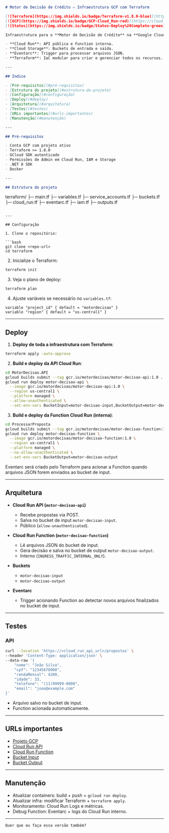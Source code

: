 ```markdown
# Motor de Decisão de Crédito – Infraestrutura GCP com Terraform

[![Terraform](https://img.shields.io/badge/Terraform-v1.8.0-blue)](https://www.terraform.io/)
[![GCP](https://img.shields.io/badge/GCP-Cloud_Run-red)](https://cloud.google.com/run)
[![Status](https://img.shields.io/badge/Status-Deploy%20Completo-green)](#)

Infraestrutura para o **Motor de Decisão de Crédito** na **Google Cloud Platform**, utilizando:

- **Cloud Run**: API pública e Function interna.
- **Cloud Storage**: Buckets de entrada e saída.
- **Eventarc**: Trigger para processar arquivos JSON.
- **Terraform**: IaC modular para criar e gerenciar todos os recursos.

---

## Índice

- [Pré-requisitos](#pré-requisitos)
- [Estrutura do projeto](#estrutura-do-projeto)
- [Configuração](#configuração)
- [Deploy](#deploy)
- [Arquitetura](#arquitetura)
- [Testes](#testes)
- [URLs importantes](#urls-importantes)
- [Manutenção](#manutenção)

---

## Pré-requisitos

- Conta GCP com projeto ativo
- Terraform >= 1.8.0
- GCloud SDK autenticado
- Permissões de Admin em Cloud Run, IAM e Storage
- .NET 8 SDK
- Docker

---

## Estrutura do projeto

```

terraform/
├─ main.tf
├─ variables.tf
├─ service_accounts.tf
├─ buckets.tf
├─ cloud_run.tf
├─ eventarc.tf
├─ iam.tf
├─ outputs.tf

````

---

## Configuração

1. Clone o repositório:

```bash
git clone <repo-url>
cd terraform
````

2. Inicialize o Terraform:

```bash
terraform init
```

3. Veja o plano de deploy:

```bash
terraform plan
```

4. Ajuste variáveis se necessário no `variables.tf`:

```hcl
variable "project_id" { default = "motordecisao" }
variable "region" { default = "us-central1" }
```

---

## Deploy

1. **Deploy de toda a infraestrutura com Terraform**:

```bash
terraform apply -auto-approve
```

2. **Build e deploy da API Cloud Run**:

```bash
cd MotorDecisao.API
gcloud builds submit --tag gcr.io/motordecisao/motor-decisao-api:1.0 .
gcloud run deploy motor-decisao-api \
  --image gcr.io/motordecisao/motor-decisao-api:1.0 \
  --region us-central1 \
  --platform managed \
  --allow-unauthenticated \
  --set-env-vars BucketInput=motor-decisao-input,BucketOutput=motor-decisao-output
```

3. **Build e deploy da Function Cloud Run (interna)**:

```bash
cd ProcessarProposta
gcloud builds submit --tag gcr.io/motordecisao/motor-decisao-function:1.0 .
gcloud run deploy motor-decisao-function \
  --image gcr.io/motordecisao/motor-decisao-function:1.0 \
  --region us-central1 \
  --platform managed \
  --no-allow-unauthenticated \
  --set-env-vars BucketOutput=motor-decisao-output
```

Eventarc será criado pelo Terraform para acionar a Function quando arquivos JSON forem enviados ao bucket de input.

---

## Arquitetura

* **Cloud Run API (`motor-decisao-api`)**

  * Recebe propostas via POST.
  * Salva no bucket de input `motor-decisao-input`.
  * Público (`allow-unauthenticated`).

* **Cloud Run Function (`motor-decisao-function`)**

  * Lê arquivos JSON do bucket de input.
  * Gera decisão e salva no bucket de output `motor-decisao-output`.
  * Interno (`INGRESS_TRAFFIC_INTERNAL_ONLY`).

* **Buckets**

  * `motor-decisao-input`
  * `motor-decisao-output`

* **Eventarc**

  * Trigger acionando Function ao detectar novos arquivos finalizados no bucket de input.

---

## Testes

### API

```bash
curl --location 'https://<cloud_run_api_url>/propostas' \
--header 'Content-Type: application/json' \
--data-raw '{
    "nome": "João Silva",
    "cpf": "12345678900",
    "rendaMensal": 4200,
    "idade": 33,
    "telefone": "(11)99999-0000",
    "email": "joao@example.com"
}'
```

* Arquivo salvo no bucket de input.
* Function acionada automaticamente.

---

## URLs importantes

* [Projeto GCP](https://console.cloud.google.com/home/dashboard?project=motordecisao)
* [Cloud Run API](https://console.cloud.google.com/run/detail/us-central1/motor-decisao-api/overview?project=motordecisao)
* [Cloud Run Function](https://console.cloud.google.com/run/detail/us-central1/motor-decisao-function/overview?project=motordecisao)
* [Bucket Input](https://console.cloud.google.com/storage/browser/motor-decisao-input?project=motordecisao)
* [Bucket Output](https://console.cloud.google.com/storage/browser/motor-decisao-output?project=motordecisao)

---

## Manutenção

* Atualizar containers: build + push + `gcloud run deploy`.
* Atualizar infra: modificar Terraform + `terraform apply`.
* Monitoramento: Cloud Run Logs e métricas.
* Debug Function: Eventarc + logs do Cloud Run interno.

---

```
Quer que eu faça essa versão também?
```
